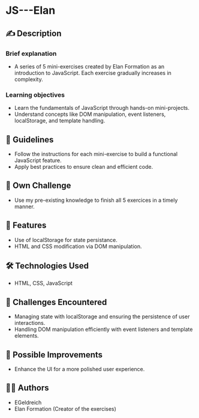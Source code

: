 # JS---Elan

## ✍️ Description

### Brief explanation

-   A series of 5 mini-exercises created by Elan Formation as an introduction to JavaScript. Each exercise gradually increases in complexity.

### Learning objectives

-   Learn the fundamentals of JavaScript through hands-on mini-projects.
-   Understand concepts like DOM manipulation, event listeners, localStorage, and template handling.

## 📜 Guidelines

-   Follow the instructions for each mini-exercise to build a functional JavaScript feature.
-   Apply best practices to ensure clean and efficient code.

## 💪 Own Challenge

-   Use my pre-existing knowledge to finish all 5 exercices in a timely manner.

## 🚀 Features

-   Use of localStorage for state persistance.
-   HTML and CSS modification via DOM manipulation.

## 🛠️ Technologies Used

-   HTML, CSS, JavaScript

## 🤔 Challenges Encountered

-   Managing state with localStorage and ensuring the persistence of user interactions.
-   Handling DOM manipulation efficiently with event listeners and template elements.

## 🔮 Possible Improvements

-   Enhance the UI for a more polished user experience.

## 👩‍💻 Authors

-   EGeldreich  
-   Elan Formation (Creator of the exercises)
